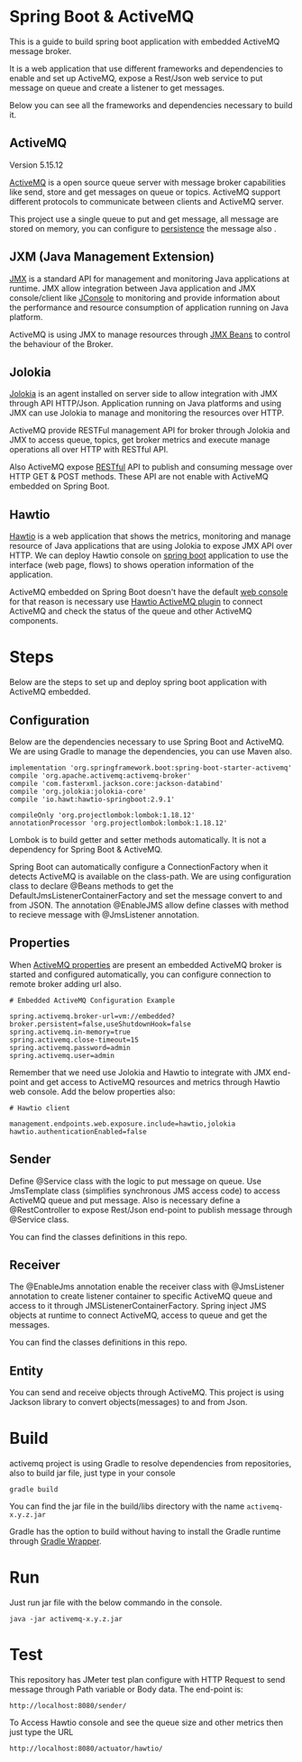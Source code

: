 # Spring Boot & ActiveMQ

This is a guide to build spring boot application with embedded ActiveMQ message broker.

It is a web application that use different frameworks and dependencies to enable and set up ActiveMQ, expose a Rest/Json web service to put message on queue and create a listener to get messages.

Below you can see all the frameworks and dependencies necessary to build it.

## ActiveMQ

Version 5.15.12

[ActiveMQ](https://activemq.apache.org/) is a open source queue server with message broker capabilities like send, store and get messages
on queue or topics. ActiveMQ support different protocols to communicate between clients and ActiveMQ server.

This project use a single queue to put and get message, all message are stored on memory, you can configure
to [persistence](https://activemq.apache.org/persistence) the message also . 


## JXM (Java Management Extension)

[JMX](https://openjdk.java.net/groups/jmx/) is a standard API for management and monitoring Java applications at runtime. JMX allow integration between Java application 
and JMX console/client like [JConsole](https://docs.oracle.com/javase/7/docs/technotes/guides/management/jconsole.html) to monitoring and 
provide information about the performance and resource consumption of application running on Java platform.

ActiveMQ is using JMX to manage resources through [JMX Beans](https://activemq.apache.org/jmx) to control the behaviour of the Broker.

## Jolokia

[Jolokia](https://jolokia.org/index.html) is an agent installed on server side to allow integration with JMX through API HTTP/Json. Application running on Java platforms and using JMX can use Jolokia 
to manage and monitoring the resources over HTTP.

ActiveMQ provide RESTFul management API for broker through Jolokia and JMX to access queue, topics, get broker metrics and execute manage operations all over HTTP with RESTful API.

Also ActiveMQ expose [RESTful](https://activemq.apache.org/rest) API to publish and consuming message over HTTP GET & POST methods. These API are not enable with ActiveMQ embedded on Spring Boot.

## Hawtio

[Hawtio](https://hawt.io/) is a web application that shows the metrics, monitoring and manage resource of Java applications that are using Jolokia to expose JMX API over HTTP. We can deploy Hawtio console
on [spring boot](https://hawt.io/docs/get-started/#running-a-spring-boot-app) application to use the interface (web page, flows) to shows operation information of the application. 

ActiveMQ embedded on Spring Boot doesn't have the default [web console](https://activemq.apache.org/web-console) for that reason is necessary use [Hawtio ActiveMQ plugin](https://hawt.io/docs/plugins/) 
to connect ActiveMQ and check the status of the queue and other ActiveMQ components.

# Steps

Below are the steps to set up and deploy spring boot application with ActiveMQ embedded.

## Configuration

Below are the dependencies necessary to use Spring Boot and ActiveMQ. We are using Gradle to manage the dependencies, you can use Maven also.

	implementation 'org.springframework.boot:spring-boot-starter-activemq'
	compile 'org.apache.activemq:activemq-broker'
	compile 'com.fasterxml.jackson.core:jackson-databind'
	compile 'org.jolokia:jolokia-core'
	compile 'io.hawt:hawtio-springboot:2.9.1'

	compileOnly 'org.projectlombok:lombok:1.18.12'
	annotationProcessor 'org.projectlombok:lombok:1.18.12'
	
Lombok is to build getter and setter methods automatically. It is not a dependency for Spring Boot & ActiveMQ.

Spring Boot can automatically configure a ConnectionFactory when it detects ActiveMQ is available on the class-path.
We are using configuration class to declare @Beans methods to get the DefaultJmsListenerContainerFactory and set
the message convert to and from JSON. The annotation @EnableJMS allow define classes with method to recieve message with 
@JmsListener annotation.

## Properties

When [ActiveMQ properties](https://docs.spring.io/spring-boot/docs/current/reference/html/appendix-application-properties.html#integration-properties) are present an embedded ActiveMQ broker is started and configured automatically, you can configure connection to remote
broker adding url also.

    # Embedded ActiveMQ Configuration Example
    
    spring.activemq.broker-url=vm://embedded?broker.persistent=false,useShutdownHook=false
    spring.activemq.in-memory=true
    spring.activemq.close-timeout=15
    spring.activemq.password=admin
    spring.activemq.user=admin

Remember that we need use Jolokia and Hawtio to integrate with JMX end-point and get access to ActiveMQ resources and metrics
through Hawtio web console. Add the below properties also:

    # Hawtio client
    
    management.endpoints.web.exposure.include=hawtio,jolokia
    hawtio.authenticationEnabled=false

## Sender

Define @Service class with the logic to put message on queue. Use JmsTemplate class (simplifies synchronous JMS access code) to 
access ActiveMQ queue and put message. Also is necessary define a @RestController to expose Rest/Json end-point to publish message through @Service class.

You can find the classes definitions in this repo.

## Receiver

The @EnableJms annotation enable the receiver class with @JmsListener annotation to create listener container to specific ActiveMQ queue and access to it 
through JMSListenerContainerFactory. Spring inject JMS objects at runtime to connect ActiveMQ, access to queue and get the messages.

You can find the classes definitions in this repo.

## Entity

You can send and receive objects through ActiveMQ. This project is using Jackson library to convert objects(messages) to and from Json.


# Build

activemq project is using Gradle to resolve dependencies from repositories, also to build jar file, just type in your console


    gradle build 

    
You can find the jar file in the build/libs directory with the name `activemq-x.y.z.jar`

Gradle has the option to build without having to install the Gradle runtime through [Gradle Wrapper](https://docs.gradle.org/current/userguide/gradle_wrapper.html).

# Run

Just run jar file with the below commando in the console.

    java -jar activemq-x.y.z.jar

# Test

This repository has JMeter test plan configure with HTTP Request to send message through 
Path variable or Body data. The end-point is:

    http://localhost:8080/sender/
    
To Access Hawtio console and see the queue size and other metrics then just type the URL 

    http://localhost:8080/actuator/hawtio/